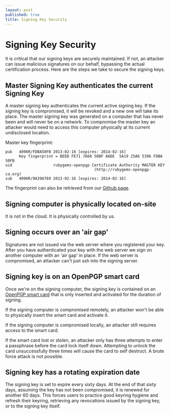 ```yaml
---
layout: post
published: true
title: Signing Key Security
---
```


Signing Key Security
====================

It is critical that our signing keys are securely maintained.  If not,
an attacker can issue malicious signatures on our behalf, bypassing
the actual certification process.  Here are the steps we take to
secure the signing keys.

Master Signing Key authenticates the current Signing Key
--------------------------------------------------------

A master signing key authenticates the current active signing key. If
the signing key is compromised, it will be revoked and a new one will
take its place.  The master signing key was generated on a computer
that has never been and will never be on a network.  To compromise the
master key an attacker would need to access this computer physically
at its current undisclosed location.

Master key fingerprint:

    pub   4096R/FDBA50FB 2013-02-16 [expires: 2014-02-16]
          Key fingerprint = BEED FE71 7668 50BF A6DE  5A19 25A6 5396 FDBA 50FB
    uid                  rubygems-openpgp Certificate Authority MASTER KEY
                                           (http://rubygems-openpgp-ca.org)
    sub   4096R/9A39A769 2013-02-16 [expires: 2014-02-16]

The fingerprint can also be retrieved from our [Github
page](https://github.com/grant-olson/rubygems-openpgp-ca.org).

Signing computer is physically located on-site
----------------------------------------------

It is not in the cloud.  It is physically controlled by us.

Signing occurs over an 'air gap'
--------------------------------

Signatures are not issued via the web server where you registered your
key.  After you have authenticated your key with the web server we
sign on another computer with an 'air gap' in place.  If the web
server is compromised, an attacker can't just ssh into the signing
server.

Signing key is on an OpenPGP smart card
---------------------------------------

Once we're on the signing computer, the signing key is contained on an
[OpenPGP smart card](http://g10code.com/p-card.html) that is only
inserted and activated for the duration of signing.

If the signing computer is compromised remotely, an attacker won't be
able to physically insert the smart card and activate it.

If the signing computer is compromised locally, an attacker still
requires access to the smart card.

If the smart card lost or stolen, an attacker only has three attempts
to enter a passphrase before the card lock itself down.  Attempting to
unlock the card unsuccessfully three times will cause the card to self
destruct.  A brute force attack is not possible.

Signing key has a rotating expiration date
------------------------------------------

The signing key is set to expire every sixty days.  At the end of that
sixty days, assuming the key has not been compromised, it is renewed
for another 60 days.  This forces users to practice good keyring
hygiene and refresh their keyring, retrieving any revocations issued
by the signing key, or to the signing key itself.
